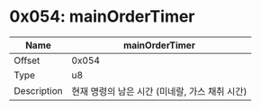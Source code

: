 # 0x054: mainOrderTimer

| Name | mainOrderTimer |
| ----| ------------ |
| Offset | 0x054 |
| Type | u8 |
| Description | 현재 명령의 남은 시간 (미네랄, 가스 채취 시간) |<br>

